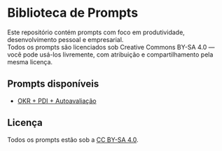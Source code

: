 # Biblioteca de Prompts

Este repositório contém prompts com foco em produtividade, desenvolvimento pessoal e empresarial.  
Todos os prompts são licenciados sob Creative Commons BY-SA 4.0 — você pode usá-los livremente, com atribuição e compartilhamento pela mesma licença.

## Prompts disponíveis

- [OKR + PDI + Autoavaliação](./okr-pdi-autoavaliacao.md)

## Licença

Todos os prompts estão sob a [CC BY-SA 4.0](https://creativecommons.org/licenses/by-sa/4.0/).
